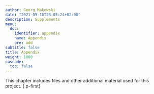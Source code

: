 ```yaml
---
author: Georg Makowski
date: "2021-09-10T23:05:24+02:00"
description: Supplements
menu:
  doc:
    identifier: appendix
    name: Appendix
    pre: add
subtitle: false
title: Appendix
weight: 1000
cascade:
  toc: false
---
```


This chapter includes files and other additional material used for this project.
{.p-first} <!-- more -->
